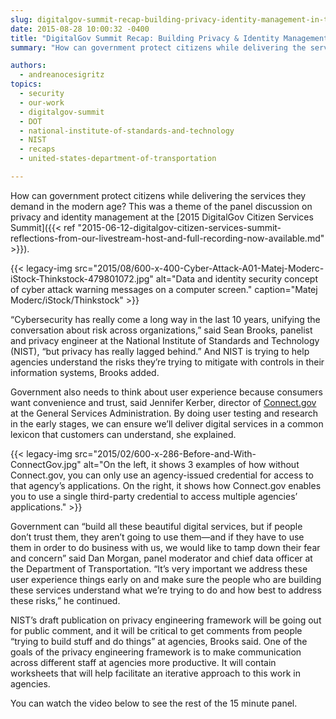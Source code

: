 ```yaml
---
slug: digitalgov-summit-recap-building-privacy-identity-management-in-the-open
date: 2015-08-28 10:00:32 -0400
title: "DigitalGov Summit Recap: Building Privacy & Identity Management in the Open"
summary: "How can government protect citizens while delivering the services they demand in the modern age? This was a theme of the panel discussion on privacy and identity management at the 2015 DigitalGov Citizen Services Summit."

authors:
  - andreanocesigritz
topics:
  - security
  - our-work
  - digitalgov-summit
  - DOT
  - national-institute-of-standards-and-technology
  - NIST
  - recaps
  - united-states-department-of-transportation

---
```


How can government protect citizens while delivering the services they demand in the modern age? This was a theme of the panel discussion on privacy and identity management at the [2015 DigitalGov Citizen Services Summit]({{< ref "2015-06-12-digitalgov-citizen-services-summit-reflections-from-our-livestream-host-and-full-recording-now-available.md" >}}).

{{< legacy-img src="2015/08/600-x-400-Cyber-Attack-A01-Matej-Moderc-iStock-Thinkstock-479801072.jpg" alt="Data and identity security concept of cyber attack warning messages on a computer screen." caption="Matej Moderc/iStock/Thinkstock" >}} 

&#8220;Cybersecurity has really come a long way in the last 10 years, unifying the conversation about risk across organizations,&#8221; said Sean Brooks, panelist and privacy engineer at the National Institute of Standards and Technology (NIST), &#8220;but privacy has really lagged behind.&#8221; And NIST is trying to help agencies understand the risks they’re trying to mitigate with controls in their information systems, Brooks added.

Government also needs to think about user experience because consumers want convenience and trust, said Jennifer Kerber, director of [Connect.gov](https://www.connect.gov/) at the General Services Administration. By doing user testing and research in the early stages, we can ensure we’ll deliver digital services in a common lexicon that customers can understand, she explained.

{{< legacy-img src="2015/02/600-x-286-Before-and-With-ConnectGov.jpg" alt="On the left, it shows 3 examples of how without Connect.gov, you can only use an agency-issued credential for access to that agency’s applications. On the right, it shows how Connect.gov enables you to use a single third-party credential to access multiple agencies’ applications." >}}

Government can &#8220;build all these beautiful digital services, but if people don’t trust them, they aren’t going to use them—and if they have to use them in order to do business with us, we would like to tamp down their fear and concern” said Dan Morgan, panel moderator and chief data officer at the Department of Transportation. “It’s very important we address these user experience things early on and make sure the people who are building these services understand what we’re trying to do and how best to address these risks,” he continued.

NIST’s draft publication on privacy engineering framework will be going out for public comment, and it will be critical to get comments from people “trying to build stuff and do things” at agencies, Brooks said. One of the goals of the privacy engineering framework is to make communication across different staff at agencies more productive. It will contain worksheets that will help facilitate an iterative approach to this work in agencies.

You can watch the video below to see the rest of the 15 minute panel.

